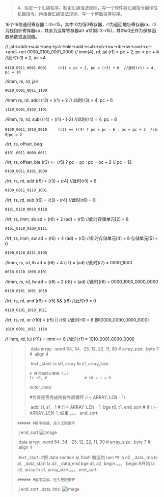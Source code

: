 > 4、给定一个汇编程序，制定汇编语法规则，写一个软件将汇编指令翻译成机器指令。再根据汇编语法规则，写一个整数排序程序。

16个16位通用寄存器：r0-r15，其中r0为恒0寄存器，r1为返回地址寄存器ra，r2为栈指针寄存器sp，其余为运算寄存器a0-a12(即r3-r15)，其中a0还作为保存函数参数或返回值。

// jal->addi->subi->beq->jalr->ble->add->sub->sb->sw->lb->lw->and->or->andi->ori
    0000_0100_0001_0000 
  //  imm(4),   rd,  jal    (r1) = pc + 2, pc = pc + 4  //此时(r1) = 2, pc =4

    0110_0011_0001_0001     (r1) = pc + 2, pc = (r3) + 6  //此时(r1) = 4, pc = 10
  //imm,  rs,  rd,  jalr

    0010_0001_0011_1100     
  //imm   rs,  rd,  addi    (r3) = (r1) + 2     // 此时(r3) = 4, pc = 6

    1110_0001_0100_1101
  //imm,  rs,  rd,  subi    (r4) = (r1) - (-2)   //此时(r4) = 4, pc = 8

    0100_0011_1010_0010     (r3) == (r4) ? pc = pc - 6 : pc = pc + 2  //此时pc = 2
  //rt,  rs, offset, beq
    
    0101_0011_0000_0011
  //rt,  rs, offset, ble    (r3) <= (r5) ? pc = pc  : pc = pc + 2     // pc = 12
    
    0100_0011_0101_1000
  //rt,   rs,  rd,  add    (r5) = (r3) + (r4)   //此时(r5) = 8
    
    0100_0011_0110_1001
  //rt,   rs,  rd,  sub    (r6) = (r3) - (r4)   //此时(r6) = 0

    0101_0110_0010_0110
  //rt,  rs,  imm,  sb      ad = (r6) + 2   (ad) = (r5)     //此时存储单元[2] = 8

    0101_0110_0100_0111
  //rt,  rs,  imm,  sw      ad = (r6) + 4   (ad) = (r5)     //此时存储单元[4] = 8   存储单元[5] = 0    

    0100_0110_0111_0100
  //imm,  rs,  rd,  lb      ad = (r6) + 4   (r7) = (ad)     //此时(r7) = 0000_1000

    0010_0110_1000_0101
  //imm,  rs,  rd,  lw      ad = (r6) + 2   (r8) = (ad)     //此时(r8) = 0000_1000_0000_0000

    0110_0101_1001_1010
  //rt,   rs,  rd,  and    (r9) = (r5) && (r6)  //此时r9 = 0

    0110_0101_1010_1011
  //rt,   rs,  rd,  or     (r10) = (r5) || (r6)  //此时r10 = 8 即(0000_0000_0000_1000)

    1010_0001_1011_1110
  //    imm,    rd,  lui      (r11) = imm << 8  //此时r11 = 1010_0001_0000_0000







> > .data
> > array: .word 64, 34, -25, 12, 22, 11, 90 #
> > array_size: .byte 7 #
> > .align 4
> >
> > .text
> > _start:
> >      la s0, array
> >      lb s1, array_size
> >
> >     # 外层循环计数器 (i)
> >     li t0, 0                 # t0 = i = 0
> > outer_loop:
> >
> > #检查是否完成所有外层循环 (i < ARRAY_LEN - 1)
> >
> > ​    addi t1, s1, -1          # t1 = ARRAY_LEN - 1
> > ​    bge t0, t1, end_sort     # if i >= ARRAY_LEN-1, 结束
> > 。。。
> > end_sort:
>
>     ###### #排序完成，进入无限循环
> ​    j end_sort
> ![image](https://github.com/user-attachments/assets/4ca96b3a-1bd9-4bc8-afb8-7a0dc91bafd3)







> .data
> array: .word 64, 34, -25, 12, 22, 11, 90 #
> array_size: .byte 7 #
> .align 4
>
> .text
> _start:
>  #把 data section 从 flash 搬运到 ram 中
>  la a0, _data_lma
>  la a1, _data_start
>  la a2, _data_end
>  bge a1, a2, begin
>  。。。
> begin:#开始
>     la s0, array
>     lb s1, array_size
> 。。。
> end_sort:
>
>     ###### #排序完成，进入无限循环
> ​    j end_sort
> _data_lma:
> ![image](https://github.com/user-attachments/assets/a62f89ea-bf69-4c39-851d-d19d08be64f6)

